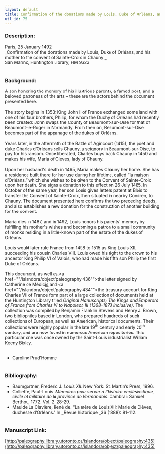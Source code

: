 ```yaml
---
layout: default
title: Confirmation of the donations made by Louis, Duke of Orléans, and his mother to the convent of Sainte-Croix in Chauny
utl_id: 75
---
```


### Description:

Paris, 25 January 1492<br>
_Confirmation of the donations made by Louis, Duke of Orléans, and his mother to the convent of Sainte-Croix in Chauny _<br>
San Marino, Huntington Library, HM 9623<br>
 <br>


### Background:

A son honoring the memory of his illustrious parents, a famed poet, and a beloved patroness of the arts – these are the actors behind the document presented here.<br><br>
The story begins in 1353: King John II of France exchanged some land with one of his four brothers, Philip, for whom the Duchy of Orléans had recently been created: John swaps the County of Beaumont-sur-Oise for that of Beaumont-le-Roger in Normandy. From then on, Beaumont-sur-Oise becomes part of the appanage of the dukes of Orléans.<br><br>
Years later, in the aftermath of the Battle of Agincourt (1415), the poet and duke Charles d’Orléans sells Chauny, a seignory in Beaumont-sur-Oise, to pay for his ransom. Once liberated, Charles buys back Chauny in 1450 and makes his wife, Maria of Cleves, lady of Chauny.<br><br>
Upon her husband's death in 1465, Maria makes Chauny her home. She has a residence built there for her use during her lifetime, called “la maison d’Orléans,” which she wishes to be given to the Convent of Sainte-Croix upon her death. She signs a donation to this effect on 26 July 1485. In October of the same year, her son Louis gives letters patent at Blois to transfer the Convent of Sainte-Croix, then situated in nearby Condren, to Chauny. The document presented here confirms the two preceding deeds, and also establishes a new donation for the construction of another building for the convent.<br><br>
Maria dies in 1487, and in 1492, Louis honors his parents' memory by fulfilling his mother's wishes and becoming a patron to a small community of monks residing in a little-known part of the estate of the dukes of Orléans.<br><br>
Louis would later rule France from 1498 to 1515 as King Louis XII, succeeding his cousin Charles VIII. Louis owed his right to the crown to his ancestor King Philip VI of Valois, who had made his fifth son Philip the first Duke of Orléans.<br><br>
This document, as well as[ ](https://paleography.library.utoronto.ca/islandora/object/paleography:436#be47996a-c119-45dd-80fa-ecb2ac8cc1aa)<a href=""/islandora/object/paleography:436"">the letter signed by Catherine de Médic</a>[is](https://paleography.library.utoronto.ca/islandora/object/paleography:436#be47996a-c119-45dd-80fa-ecb2ac8cc1aa) and <a href=""/islandora/object/paleography:434"">the treasury account for King Charles VII of France</a> form part of a large collection of documents held at the Huntington Library titled _Original Manuscripts; The Kings and Emperors of France from Charles VI to Napoleon III (1368-1873 inclusive)_. The collection was compiled by Benjamin Franklin Stevens and Henry J. Brown, two bibliophiles based in London, who prepared hundreds of such collections of European, as well as American, historical documents. Their collections were highly popular in the late 19<sup>th</sup> century and early 20<sup>th</sup> century, and are now found in numerous American repositories. This particular one was once owned by the Saint-Louis industrialist William Keeny Bixley.<br><br>
- Caroline Prud’Homme<br>
 <br>


### Bibliography:

- Baumgartner, Frederic J. _Louis XII_. New York: St. Martin’s Press, 1996.<br>
- Colliette, Paul-Louis. _Mémoires pour server à l’histoire ecclésiastique, civile et militaire de la province de Vermandois_. Cambrai: Samuel Berthou, 1772. Vol. 2, 28-29.<br>
- Maulde La Clavière, René de. “La mère de Louis XII: Marie de Clèves, duchesse d’Orléans.” In _Revue historique _36 (1888): 81-112.<br>
 <br>


### Manuscript Link:

[http://paleography.library.utoronto.ca/islandora/object/paleography:435](http://paleography.library.utoronto.ca/islandora/object/paleography:435)